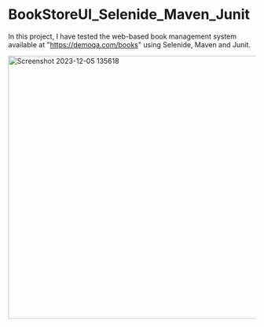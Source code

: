 # BookStoreUI_Selenide_Maven_Junit

In this project, I have tested the web-based book management system available at "https://demoqa.com/books" using Selenide, Maven and Junit.

<img width="534" alt="Screenshot 2023-12-05 135618" src="https://github.com/MarinaNikole/BookStoreUI_Selenide_Maven_Junit/assets/126466977/8b46ca03-87f4-4fc2-bfb2-af29707c87dc">

